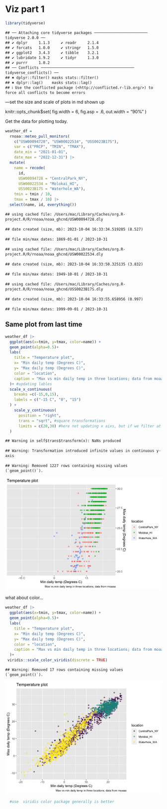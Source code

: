 Viz part 1
================

``` r
library(tidyverse)
```

    ## ── Attaching core tidyverse packages ──────────────────────── tidyverse 2.0.0 ──
    ## ✔ dplyr     1.1.3     ✔ readr     2.1.4
    ## ✔ forcats   1.0.0     ✔ stringr   1.5.0
    ## ✔ ggplot2   3.4.3     ✔ tibble    3.2.1
    ## ✔ lubridate 1.9.2     ✔ tidyr     1.3.0
    ## ✔ purrr     1.0.2     
    ## ── Conflicts ────────────────────────────────────────── tidyverse_conflicts() ──
    ## ✖ dplyr::filter() masks stats::filter()
    ## ✖ dplyr::lag()    masks stats::lag()
    ## ℹ Use the conflicted package (<http://conflicted.r-lib.org/>) to force all conflicts to become errors

—set the size and scale of plots in md shown up

knitr::opts_chunk\$set( fig.width = 6, fig.asp = .6, out.width = “90%” )

Get the data for plotting today.

``` r
weather_df = 
  rnoaa::meteo_pull_monitors(
    c("USW00094728", "USW00022534", "USS0023B17S"),
    var = c("PRCP", "TMIN", "TMAX"), 
    date_min = "2021-01-01",
    date_max = "2022-12-31") |>
  mutate(
    name = recode(
      id, 
      USW00094728 = "CentralPark_NY", 
      USW00022534 = "Molokai_HI",
      USS0023B17S = "Waterhole_WA"),
    tmin = tmin / 10,
    tmax = tmax / 10) |>
  select(name, id, everything())
```

    ## using cached file: /Users/mac/Library/Caches/org.R-project.R/R/rnoaa/noaa_ghcnd/USW00094728.dly

    ## date created (size, mb): 2023-10-04 16:33:34.519205 (8.527)

    ## file min/max dates: 1869-01-01 / 2023-10-31

    ## using cached file: /Users/mac/Library/Caches/org.R-project.R/R/rnoaa/noaa_ghcnd/USW00022534.dly

    ## date created (size, mb): 2023-10-04 16:33:50.325135 (3.832)

    ## file min/max dates: 1949-10-01 / 2023-10-31

    ## using cached file: /Users/mac/Library/Caches/org.R-project.R/R/rnoaa/noaa_ghcnd/USS0023B17S.dly

    ## date created (size, mb): 2023-10-04 16:33:55.658956 (0.997)

    ## file min/max dates: 1999-09-01 / 2023-10-31

## Same plot from last time

``` r
weather_df |> 
  ggplot(aes(x=tmin, y=tmax, color=name)) +
  geom_point(alpha=0.5)+
  labs(
    title = "Temperature plot",
    x= "Min daily temp (Degrees C)",
    y= "Max daily temp (Degrees C)",
    color = "location",
    caption = "Max vs min daily temp in three locations; data from moaaa"
  )+ #updating lables
  scale_x_continuous(
    breaks =c(-15,0,15),
    labels = c("-15 C", "0", "15")
  ) +
    scale_y_continuous(
      position = "right",
      trans = "sqrt", #square transformations
      limits = c(20,30) #here not updating x aixs, but if we filter at start, then x axis is also updating with y in(20,30)
  )
```

    ## Warning in self$trans$transform(x): NaNs produced

    ## Warning: Transformation introduced infinite values in continuous y-axis

    ## Warning: Removed 1227 rows containing missing values (`geom_point()`).

![](Viz-part-2_files/figure-gfm/unnamed-chunk-3-1.png)<!-- -->

what about color…

``` r
weather_df |> 
  ggplot(aes(x=tmin, y=tmax, color=name)) +
  geom_point(alpha=0.5)+
  labs(
    title = "Temperature plot",
    x= "Min daily temp (Degrees C)",
    y= "Max daily temp (Degrees C)",
    color = "location",
    caption = "Max vs min daily temp in three locations; data from moaaa"
  )+
 viridis::scale_color_viridis(discrete = TRUE)
```

    ## Warning: Removed 17 rows containing missing values (`geom_point()`).

![](Viz-part-2_files/figure-gfm/unnamed-chunk-4-1.png)<!-- -->

``` r
  #use  viridis color package generally is better
```

